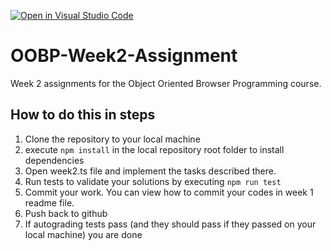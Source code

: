 [![Open in Visual Studio Code](https://classroom.github.com/assets/open-in-vscode-2e0aaae1b6195c2367325f4f02e2d04e9abb55f0b24a779b69b11b9e10269abc.svg)](https://classroom.github.com/online_ide?assignment_repo_id=20017091&assignment_repo_type=AssignmentRepo)
# OOBP-Week2-Assignment
Week 2 assignments for the Object Oriented Browser Programming course.

## How to do this in steps

1. Clone the repository to your local machine 
2. execute `npm install` in the local repository root folder to install dependencies
3. Open week2.ts file and implement the tasks described there.
4. Run tests to validate your solutions by executing `npm run test`
5. Commit your work. You can view how to commit your codes in week 1 readme file. 
6. Push back to github
7. If autograding tests pass (and they should pass if they passed on your local machine) you are done

